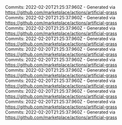 Commits: 2022-02-20T21:25:37.960Z - Generated via https://github.com/marketplace/actions/artificial-grass
<br>
Commits: 2022-02-20T21:25:37.960Z - Generated via https://github.com/marketplace/actions/artificial-grass
<br>
Commits: 2022-02-20T21:25:37.960Z - Generated via https://github.com/marketplace/actions/artificial-grass
<br>
Commits: 2022-02-20T21:25:37.960Z - Generated via https://github.com/marketplace/actions/artificial-grass
<br>
Commits: 2022-02-20T21:25:37.960Z - Generated via https://github.com/marketplace/actions/artificial-grass
<br>
Commits: 2022-02-20T21:25:37.960Z - Generated via https://github.com/marketplace/actions/artificial-grass
<br>
Commits: 2022-02-20T21:25:37.960Z - Generated via https://github.com/marketplace/actions/artificial-grass
<br>
Commits: 2022-02-20T21:25:37.960Z - Generated via https://github.com/marketplace/actions/artificial-grass
<br>
Commits: 2022-02-20T21:25:37.960Z - Generated via https://github.com/marketplace/actions/artificial-grass
<br>
Commits: 2022-02-20T21:25:37.960Z - Generated via https://github.com/marketplace/actions/artificial-grass
<br>
Commits: 2022-02-20T21:25:37.960Z - Generated via https://github.com/marketplace/actions/artificial-grass
<br>
